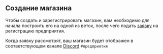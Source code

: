 ## Создание магазина
Чтобы создать и зарегистрировать магазин, вам необходимо для начала построить его на одной из веток, после чего подать [заявку](https://bort.su/VQxmZ) на регистрацию предприятия.

Когда заявку рассмотрят, ваш магазин будет отображен в соответствующем канале [Discord](%discord_server%) `#предприятия`
